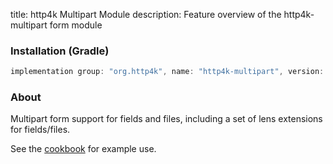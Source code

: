 title: http4k Multipart Module
description: Feature overview of the http4k-multipart form module

### Installation (Gradle)

```groovy
implementation group: "org.http4k", name: "http4k-multipart", version: "4.7.1.0"
```

### About

Multipart form support for fields and files, including a set of lens extensions for fields/files.

See the [cookbook](/cookbook/multipart_forms/) for example use.
